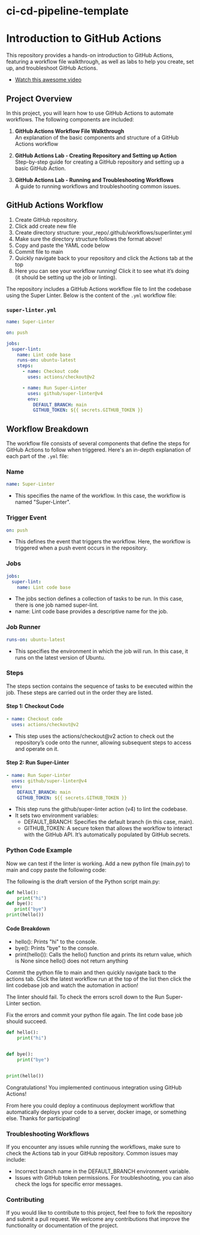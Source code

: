 # ci-cd-pipeline-template
# Introduction to GitHub Actions

This repository provides a hands-on introduction to GitHub Actions, featuring a workflow file walkthrough, as well as labs to help you create, set up, and troubleshoot GitHub Actions.
- [Watch this awesome video](https://youtu.be/mFFXuXjVgkU?si=W2NR_oh4FCbZXlhv)

## Project Overview

In this project, you will learn how to use GitHub Actions to automate workflows. The following components are included:

1. **GitHub Actions Workflow File Walkthrough**  
   An explanation of the basic components and structure of a GitHub Actions workflow

2. **GitHub Actions Lab - Creating Repository and Setting up Action**  
   Step-by-step guide for creating a GitHub repository and setting up a basic GitHub Action.

3. **GitHub Actions Lab - Running and Troubleshooting Workflows**  
   A guide to running workflows and troubleshooting common issues.

## GitHub Actions Workflow
1. Create GitHub repository.
2. Click add create new file
3. Create directory structure: your_repo/.github/workflows/superlinter.yml
4. Make sure the directory structure follows the format above!
5. Copy and paste the YAML code below
6. Commit file to main
7. Quickly navigate back to your repository and click the Actions tab at the top
8. Here you can see your workflow running! Click it to see what it’s doing (it should be setting up the job or linting).

The repository includes a GitHub Actions workflow file to lint the codebase using the Super Linter. Below is the content of the `.yml` workflow file:

### `super-linter.yml`

```yaml
name: Super-Linter

on: push

jobs:
  super-lint:
    name: Lint code base
    runs-on: ubuntu-latest
    steps:
      - name: Checkout code
        uses: actions/checkout@v2

      - name: Run Super-Linter
        uses: github/super-linter@v4
        env:
          DEFAULT_BRANCH: main
          GITHUB_TOKEN: ${{ secrets.GITHUB_TOKEN }}
```

## Workflow Breakdown

The workflow file consists of several components that define the steps for GitHub Actions to follow when triggered. Here's an in-depth explanation of each part of the `.yml` file:

### Name
```yaml
name: Super-Linter
```
- This specifies the name of the workflow. In this case, the workflow is named "Super-Linter".

### Trigger Event
```yaml
on: push
```
- This defines the event that triggers the workflow. Here, the workflow is triggered when a push event occurs in the repository.

### Jobs
```yaml
jobs:
  super-lint:
    name: Lint code base
```
- The jobs section defines a collection of tasks to be run. In this case, there is one job named super-lint.
- name: Lint code base provides a descriptive name for the job.

### Job Runner
```yaml
runs-on: ubuntu-latest
```
- This specifies the environment in which the job will run. In this case, it runs on the latest version of Ubuntu.

### Steps
The steps section contains the sequence of tasks to be executed within the job. These steps are carried out in the order they are listed.

#### Step 1: Checkout Code
```yaml
- name: Checkout code
  uses: actions/checkout@v2
```
- This step uses the actions/checkout@v2 action to check out the repository’s code onto the runner, allowing subsequent steps to access and operate on it.

#### Step 2: Run Super-Linter
```yaml
- name: Run Super-Linter
  uses: github/super-linter@v4
  env:
    DEFAULT_BRANCH: main
    GITHUB_TOKEN: ${{ secrets.GITHUB_TOKEN }}
```
- This step runs the github/super-linter action (v4) to lint the codebase.
- It sets two environment variables:
   - DEFAULT_BRANCH: Specifies the default branch (in this case, main).
   - GITHUB_TOKEN: A secure token that allows the workflow to interact with the GitHub       API. It’s automatically populated by GitHub secrets.
 
### Python Code Example
Now we can test if the linter is working. Add a new python file (main.py) to main and copy paste the following code:

The following is the draft version of the Python script main.py:

```python
def hello():
    print("hi")
def bye():
   print("bye")
print(hello())
```

#### Code Breakdown
- hello(): Prints "hi" to the console.
- bye(): Prints "bye" to the console.
- print(hello()): Calls the hello() function and prints its return value, which is None since hello() does not return anything

Commit the python file to main and then quickly navigate back to the actions tab. Click the latest workflow run at the top of the list then click the lint codebase job and watch the automation in action!

The linter should fail. To check the errors scroll down to the Run Super-Linter section. 

Fix the errors and commit your python file again. The lint code base job should succeed.

```python
def hello():
    print("hi")


def bye():
    print("bye")


print(hello())
```
Congratulations! You implemented continuous integration using GitHub Actions!

From here you could deploy a continuous deployment workflow that automatically deploys your code to a server, docker image, or something else. Thanks for participating!

### Troubleshooting Workflows
If you encounter any issues while running the workflows, make sure to check the Actions tab in your GitHub repository. Common issues may include:
   - Incorrect branch name in the DEFAULT_BRANCH environment variable.
   - Issues with GitHub token permissions.
For troubleshooting, you can also check the logs for specific error messages.

### Contributing
If you would like to contribute to this project, feel free to fork the repository and submit a pull request. We welcome any contributions that improve the functionality or documentation of the project.
